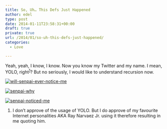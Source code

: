 ```yaml
---
title: So, Uh… This Defs Just Happened
author: edel
type: post
date: 2014-01-11T23:58:31+00:00
draft: true
private: true
url: /2014/01/so-uh-this-defs-just-happened/
categories:
  - Love

---
```

Yeah, yeah, I know, I know. Now you know my Twitter and my name. I mean, YOLO, right<sup class="footnote"><a href="#foot_ajs-fn-id_1-454" id="back_ajs-fn-id_1-454">1</a></sup>? But no seriously, I would like to understand recursion now.

[<img src="http://scattered.me/wp-content/uploads/2014/01/will-senpai-ever-notice-me.png" alt="will-senpai-ever-notice-me" class="img-responsive" />][1]

[<img src="http://scattered.me/wp-content/uploads/2014/01/senpai-why.png" alt="senpai-why" class="img-responsive" />][2]

[<img src="http://scattered.me/wp-content/uploads/2014/01/senpai-noticed-me.png" alt="senpai-noticed-me" class="img-responsive" />][3]

<ol class="footnote">
  <li>
    <a id="foot_ajs-fn-id_1-454"></a>I don&#8217;t approve of the usage of YOLO. But I do approve of my favourite Internet personalities AKA Ray Narvaez Jr. using it therefore resulting in me quoting him.&nbsp;&nbsp;<a class="ajs-back-link" href="#back_ajs-fn-id_1-454"></a>
  </li>
</ol>

<div id="ajs-fn-id_1-454" style="display:none;margin:0;" class="ajs-footnote-popup">
  <div>
    I don&#8217;t approve of the usage of YOLO. But I do approve of my favourite Internet personalities AKA Ray Narvaez Jr. using it therefore resulting in me quoting him.
  </div>
</div>

 [1]: http://scattered.me/wp-content/uploads/2014/01/will-senpai-ever-notice-me.png
 [2]: http://scattered.me/wp-content/uploads/2014/01/senpai-why.png
 [3]: http://scattered.me/wp-content/uploads/2014/01/senpai-noticed-me.png